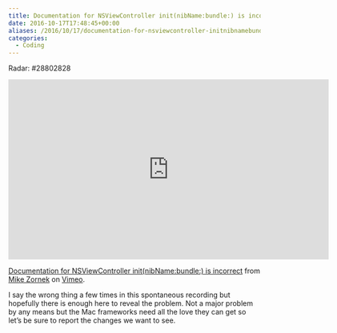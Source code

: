 ```yaml
---
title: Documentation for NSViewController init(nibName:bundle:) is incorrect
date: 2016-10-17T17:48:45+00:00
aliases: /2016/10/17/documentation-for-nsviewcontroller-initnibnamebundle-is-incorrect/
categories:
  - Coding
---
```


Radar: #28802828

<iframe src="https://player.vimeo.com/video/187585476" width="640" height="360" frameborder="0" webkitallowfullscreen mozallowfullscreen allowfullscreen></iframe>

[Documentation for NSViewController init(nibName:bundle:) is incorrect][1] from [Mike Zornek][2] on [Vimeo][3].

I say the wrong thing a few times in this spontaneous recording but hopefully there is enough here to reveal the problem. Not a major problem by any means but the Mac frameworks need all the love they can get so let&#8217;s be sure to report the changes we want to see.

[1]: https://vimeo.com/187585476
[2]: https://vimeo.com/zorn711
[3]: https://vimeo.com
